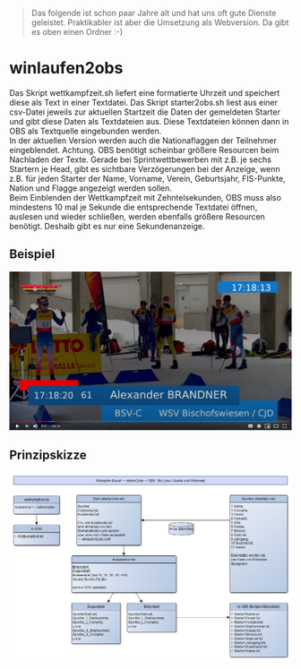 >Das folgende ist schon paar Jahre alt und hat uns oft gute Dienste geleistet. Praktikabler ist aber die Umsetzung als Webversion. Da gibt es oben einen Ordner :-)

# winlaufen2obs
Das Skript wettkampfzeit.sh liefert eine formatierte Uhrzeit und speichert diese als Text in einer Textdatei.
Das Skript starter2obs.sh liest aus einer csv-Datei jeweils zur aktuellen Startzeit die Daten der gemeldeten Starter und gibt diese Daten als Textdateien aus.
Diese Textdateien können dann in OBS als Textquelle eingebunden werden.  
In der aktuellen Version werden auch die Nationaflaggen der Teilnehmer eingeblendet.
Achtung. OBS benötigt scheinbar größere Resourcen beim Nachladen der Texte. Gerade bei Sprintwettbewerben mit z.B. je sechs Startern je Head, gibt es sichtbare Verzögerungen bei der Anzeige, wenn z.B. für jeden Starter der Name, Vorname, Verein, Geburtsjahr, FIS-Punkte, Nation und Flagge angezeigt werden sollen.  
Beim Einblenden der Wettkampfzeit mit Zehntelsekunden, OBS muss also mindestens 10 mal je Sekunde die entsprechende Textdatei öffnen, auslesen und wieder schließen, werden ebenfalls größere Resourcen benötigt. Deshalb gibt es nur eine Sekundenanzeige.  
## Beispiel
![Screenshot](Screenshot_texteinblendung.png)
## Prinzipskizze
![UML](Start2OBS.png)
